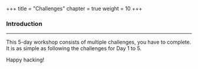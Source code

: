 +++
title = "Challenges"
chapter = true
weight = 10
+++

### Introduction

___

This 5-day workshop consists of multiple challenges, you have to complete. It is as simple as following the challenges for Day 1 to 5.

Happy hacking!
